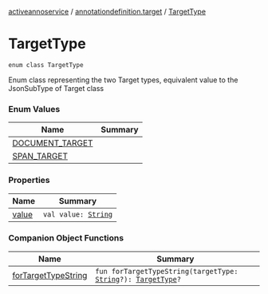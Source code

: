[activeannoservice](../../index.md) / [annotationdefinition.target](../index.md) / [TargetType](./index.md)

# TargetType

`enum class TargetType`

Enum class representing the two Target types, equivalent value to the JsonSubType of Target class

### Enum Values

| Name | Summary |
|---|---|
| [DOCUMENT_TARGET](-d-o-c-u-m-e-n-t_-t-a-r-g-e-t.md) |  |
| [SPAN_TARGET](-s-p-a-n_-t-a-r-g-e-t.md) |  |

### Properties

| Name | Summary |
|---|---|
| [value](value.md) | `val value: `[`String`](https://kotlinlang.org/api/latest/jvm/stdlib/kotlin/-string/index.html) |

### Companion Object Functions

| Name | Summary |
|---|---|
| [forTargetTypeString](for-target-type-string.md) | `fun forTargetTypeString(targetType: `[`String`](https://kotlinlang.org/api/latest/jvm/stdlib/kotlin/-string/index.html)`?): `[`TargetType`](./index.md)`?` |
